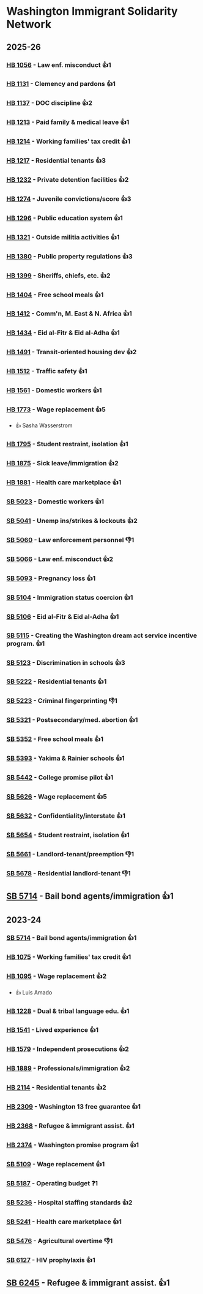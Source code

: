 # Washington Immigrant Solidarity Network
## 2025-26

### [HB 1056](/bill/2025-26/hb/1056/) - Law enf. misconduct 👍1  

### [HB 1131](/bill/2025-26/hb/1131/) - Clemency and pardons 👍1  

### [HB 1137](/bill/2025-26/hb/1137/) - DOC discipline 👍2  

### [HB 1213](/bill/2025-26/hb/1213/) - Paid family & medical leave 👍1  

### [HB 1214](/bill/2025-26/hb/1214/) - Working families' tax credit 👍1  

### [HB 1217](/bill/2025-26/hb/1217/) - Residential tenants 👍3  

### [HB 1232](/bill/2025-26/hb/1232/) - Private detention facilities 👍2  

### [HB 1274](/bill/2025-26/hb/1274/) - Juvenile convictions/score 👍3  

### [HB 1296](/bill/2025-26/hb/1296/) - Public education system 👍1  

### [HB 1321](/bill/2025-26/hb/1321/) - Outside militia activities 👍1  

### [HB 1380](/bill/2025-26/hb/1380/) - Public property regulations 👍3  

### [HB 1399](/bill/2025-26/hb/1399/) - Sheriffs, chiefs, etc. 👍2  

### [HB 1404](/bill/2025-26/hb/1404/) - Free school meals 👍1  

### [HB 1412](/bill/2025-26/hb/1412/) - Comm'n, M. East & N. Africa 👍1  

### [HB 1434](/bill/2025-26/hb/1434/) - Eid al-Fitr & Eid al-Adha 👍1  

### [HB 1491](/bill/2025-26/hb/1491/) - Transit-oriented housing dev 👍2  

### [HB 1512](/bill/2025-26/hb/1512/) - Traffic safety 👍1  

### [HB 1561](/bill/2025-26/hb/1561/) - Domestic workers 👍1  

### [HB 1773](/bill/2025-26/hb/1773/) - Wage replacement 👍5  
* 👍 Sasha Wasserstrom

### [HB 1795](/bill/2025-26/hb/1795/) - Student restraint, isolation 👍1  

### [HB 1875](/bill/2025-26/hb/1875/) - Sick leave/immigration 👍2  

### [HB 1881](/bill/2025-26/hb/1881/) - Health care marketplace 👍1  

### [SB 5023](/bill/2025-26/sb/5023/) - Domestic workers 👍1  

### [SB 5041](/bill/2025-26/sb/5041/) - Unemp ins/strikes & lockouts 👍2  

### [SB 5060](/bill/2025-26/sb/5060/) - Law enforcement personnel  👎1 

### [SB 5066](/bill/2025-26/sb/5066/) - Law enf. misconduct 👍2  

### [SB 5093](/bill/2025-26/sb/5093/) - Pregnancy loss 👍1  

### [SB 5104](/bill/2025-26/sb/5104/) - Immigration status coercion 👍1  

### [SB 5106](/bill/2025-26/sb/5106/) - Eid al-Fitr & Eid al-Adha 👍1  

### [SB 5115](/bill/2025-26/sb/5115/) - Creating the Washington dream act service incentive program. 👍1  

### [SB 5123](/bill/2025-26/sb/5123/) - Discrimination in schools 👍3  

### [SB 5222](/bill/2025-26/sb/5222/) - Residential tenants 👍1  

### [SB 5223](/bill/2025-26/sb/5223/) - Criminal fingerprinting  👎1 

### [SB 5321](/bill/2025-26/sb/5321/) - Postsecondary/med. abortion 👍1  

### [SB 5352](/bill/2025-26/sb/5352/) - Free school meals 👍1  

### [SB 5393](/bill/2025-26/sb/5393/) - Yakima & Rainier schools 👍1  

### [SB 5442](/bill/2025-26/sb/5442/) - College promise pilot 👍1  

### [SB 5626](/bill/2025-26/sb/5626/) - Wage replacement 👍5  

### [SB 5632](/bill/2025-26/sb/5632/) - Confidentiality/interstate 👍1  

### [SB 5654](/bill/2025-26/sb/5654/) - Student restraint, isolation 👍1  

### [SB 5661](/bill/2025-26/sb/5661/) - Landlord-tenant/preemption  👎1 

### [SB 5678](/bill/2025-26/sb/5678/) - Residential landlord-tenant  👎1 

## [SB 5714](/bill/2025-26/sb/5714/) - Bail bond agents/immigration 👍1  

## 2023-24

### [SB 5714](/bill/2023-24/sb/5714/) - Bail bond agents/immigration 👍1  

### [HB 1075](/bill/2023-24/hb/1075/) - Working families' tax credit 👍1  

### [HB 1095](/bill/2023-24/hb/1095/) - Wage replacement 👍2  
* 👍 Luis Amado

### [HB 1228](/bill/2023-24/hb/1228/) - Dual & tribal language edu. 👍1  

### [HB 1541](/bill/2023-24/hb/1541/) - Lived experience 👍1  

### [HB 1579](/bill/2023-24/hb/1579/) - Independent prosecutions 👍2  

### [HB 1889](/bill/2023-24/hb/1889/) - Professionals/immigration 👍2  

### [HB 2114](/bill/2023-24/hb/2114/) - Residential tenants 👍2  

### [HB 2309](/bill/2023-24/hb/2309/) - Washington 13 free guarantee 👍1  

### [HB 2368](/bill/2023-24/hb/2368/) - Refugee & immigrant assist. 👍1  

### [HB 2374](/bill/2023-24/hb/2374/) - Washington promise program 👍1  

### [SB 5109](/bill/2023-24/sb/5109/) - Wage replacement 👍1  

### [SB 5187](/bill/2023-24/sb/5187/) - Operating budget   ❓1

### [SB 5236](/bill/2023-24/sb/5236/) - Hospital staffing standards 👍2  

### [SB 5241](/bill/2023-24/sb/5241/) - Health care marketplace 👍1  

### [SB 5476](/bill/2023-24/sb/5476/) - Agricultural overtime  👎1 

### [SB 6127](/bill/2023-24/sb/6127/) - HIV prophylaxis 👍1  

## [SB 6245](/bill/2023-24/sb/6245/) - Refugee & immigrant assist. 👍1  
